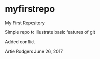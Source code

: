 # myfirstrepo
My First Repository

Simple repo to illustrate basic features of git

Added conflict

Artie Rodgers June 26, 2017

